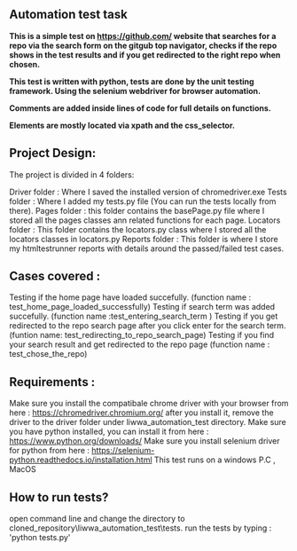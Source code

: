 ## Automation test task

**This is a simple test on https://github.com/ website that searches for a repo via the search form on the gitgub top navigator,
checks if the repo shows in the test results and if you get redirected to the right repo when chosen.**

**This test is written with python, tests are done by the unit testing framework. Using the selenium webdriver for browser automation.**

**Comments are added inside lines of code for full details on functions.**

**Elements are mostly located via xpath and the css_selector.**


## Project Design:
The project is divided in 4 folders:

Driver folder : Where I saved the installed version of chromedriver.exe
Tests folder : Where I added my tests.py file (You can run the tests locally from there).
Pages folder : this folder contains the basePage.py file where I stored all the pages classes ann related functions for each page.
Locators folder : This folder contains the locators.py class where I stored all the locators classes in locators.py
Reports folder : This folder is where I store my htmltestrunner reports with details around the passed/failed test cases.


## Cases covered :
Testing if the home page have loaded succefully. (function name : test_home_page_loaded_successfully)
Testing if search term was added succefully. (function name :test_entering_search_term )
Testing if you get redirected to the repo search page after you click enter for the search term. (funtion name: test_redirecting_to_repo_search_page)
Testing if you find your search result and get redirected to the repo page (function name : test_chose_the_repo)


## Requirements :
Make sure you install the compatibale chrome driver with your browser from here : https://chromedriver.chromium.org/ after you install it, remove the driver to the driver folder under liwwa_automation_test directory.
Make sure you have python installed, you can install it from here : https://www.python.org/downloads/
Make sure you install selenium driver for python from here : https://selenium-python.readthedocs.io/installation.html
This test runs on a windows P.C , MacOS


## How to run tests?
open command line and change the directory to cloned_repository\liwwa_automation_test\tests.
run the tests by typing : 'python tests.py'
